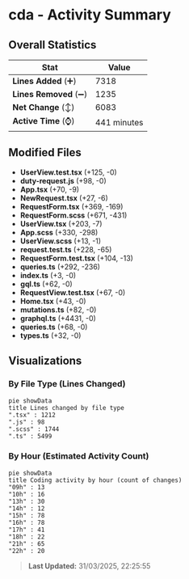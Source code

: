 # cda - Activity Summary 

## Overall Statistics

| Stat                   | Value                                                             |
| ---------------------- | ----------------------------------------------------------------- |
| **Lines Added** (➕)   | 7318                                          |
| **Lines Removed** (➖) | 1235                                        |
| **Net Change** (↕)    | 6083                |
| **Active Time** (⌚)   | 441 minutes |


## Modified Files
- **UserView.test.tsx** (+125, -0)
- **duty-request.js** (+98, -0)
- **App.tsx** (+70, -9)
- **NewRequest.tsx** (+27, -6)
- **RequestForm.tsx** (+369, -169)
- **RequestForm.scss** (+671, -431)
- **UserView.tsx** (+203, -7)
- **App.scss** (+330, -298)
- **UserView.scss** (+13, -1)
- **request.test.ts** (+228, -65)
- **RequestForm.test.tsx** (+104, -13)
- **queries.ts** (+292, -236)
- **index.ts** (+3, -0)
- **gql.ts** (+62, -0)
- **RequestView.test.tsx** (+67, -0)
- **Home.tsx** (+43, -0)
- **mutations.ts** (+82, -0)
- **graphql.ts** (+4431, -0)
- **queries.ts** (+68, -0)
- **types.ts** (+32, -0)

## Visualizations

### By File Type (Lines Changed)

```mermaid
pie showData
title Lines changed by file type
".tsx" : 1212
".js" : 98
".scss" : 1744
".ts" : 5499
```

### By Hour (Estimated Activity Count)

```mermaid
pie showData
title Coding activity by hour (count of changes)
"09h" : 13
"10h" : 16
"13h" : 30
"14h" : 12
"15h" : 78
"16h" : 78
"17h" : 41
"18h" : 22
"21h" : 65
"22h" : 20
```


> **Last Updated:** 31/03/2025, 22:25:55